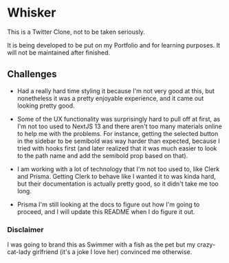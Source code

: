 # Whisker

This is a Twitter Clone, not to be taken seriously. 

It is being developed to be put on my Portfolio and for learning purposes. It
will not be maintained after finished.

## Challenges

- Had a really hard time styling it because I'm not very good at this, but
nonetheless it was a pretty enjoyable experience, and it came out looking
pretty good.

- Some of the UX functionality was surprisingly hard to pull off at first, as
  I'm not too used to NextJS 13 and there aren't too many materials online to
  help me with the problems. For instance, getting the selected button in the
  sidebar to be semibold was way harder than expected, because I tried with
  hooks first (and later realized that it was much easier to look to the
  path name and add the semibold prop based on that). 

- I am working with a lot of technology that I'm not too used to, like Clerk
  and Prisma. Getting Clerk to behave like I wanted it to was kinda hard, but
  their documentation is actually pretty good, so it didn't take me too long.

- Prisma I'm still looking at the docs to figure out how I'm going to proceed,
  and I will update this README when I do figure it out.

### Disclaimer

I was going to brand this as Swimmer with a fish as the pet but my
crazy-cat-lady girlfriend (it's a joke I love her) convinced me otherwise.
